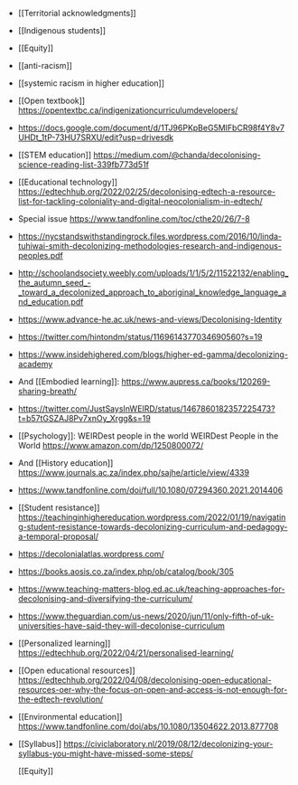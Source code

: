 - [[Territorial acknowledgments]]
- [[Indigenous students]]
- [[Equity]]
- [[anti-racism]]
- [[systemic racism in higher education]]
- [[Open textbook]] https://opentextbc.ca/indigenizationcurriculumdevelopers/
- https://docs.google.com/document/d/1TJ96PKpBeG5MIFbCR98f4Y8v7UHDt_1tP-73HU7SRXU/edit?usp=drivesdk
- [[STEM education]] https://medium.com/@chanda/decolonising-science-reading-list-339fb773d51f
- [[Educational technology]] https://edtechhub.org/2022/02/25/decolonising-edtech-a-resource-list-for-tackling-coloniality-and-digital-neocolonialism-in-edtech/
- Special issue https://www.tandfonline.com/toc/cthe20/26/7-8
- https://nycstandswithstandingrock.files.wordpress.com/2016/10/linda-tuhiwai-smith-decolonizing-methodologies-research-and-indigenous-peoples.pdf
- http://schoolandsociety.weebly.com/uploads/1/1/5/2/11522132/enabling_the_autumn_seed_-_toward_a_decolonized_approach_to_aboriginal_knowledge_language_and_education.pdf
- https://www.advance-he.ac.uk/news-and-views/Decolonising-Identity
- https://twitter.com/hintondm/status/1169614377034690560?s=19
- https://www.insidehighered.com/blogs/higher-ed-gamma/decolonizing-academy
- And [[Embodied learning]]: https://www.aupress.ca/books/120269-sharing-breath/
- https://twitter.com/JustSaysInWEIRD/status/1467860182357225473?t=b57tGSZAJ8Pv7xnOy_Xrgg&s=19
- [[Psychology]]: WEIRDest people in the world WEIRDest People in the World https://www.amazon.com/dp/1250800072/
- And [[History education]] https://www.journals.ac.za/index.php/sajhe/article/view/4339
- https://www.tandfonline.com/doi/full/10.1080/07294360.2021.2014406
- [[Student resistance]] https://teachinginhighereducation.wordpress.com/2022/01/19/navigating-student-resistance-towards-decolonizing-curriculum-and-pedagogy-a-temporal-proposal/
- https://decolonialatlas.wordpress.com/
- https://books.aosis.co.za/index.php/ob/catalog/book/305
- https://www.teaching-matters-blog.ed.ac.uk/teaching-approaches-for-decolonising-and-diversifying-the-curriculum/
- https://www.theguardian.com/us-news/2020/jun/11/only-fifth-of-uk-universities-have-said-they-will-decolonise-curriculum
- [[Personalized learning]] https://edtechhub.org/2022/04/21/personalised-learning/
- [[Open educational resources]] https://edtechhub.org/2022/04/08/decolonising-open-educational-resources-oer-why-the-focus-on-open-and-access-is-not-enough-for-the-edtech-revolution/
- [[Environmental education]] https://www.tandfonline.com/doi/abs/10.1080/13504622.2013.877708
- [[Syllabus]] https://civiclaboratory.nl/2019/08/12/decolonizing-your-syllabus-you-might-have-missed-some-steps/
  
  [[Equity]]